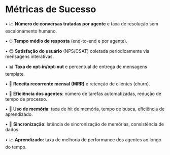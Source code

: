 # Métricas de Sucesso

•	📈 **Número de conversas tratadas por agente** e taxa de resolução sem escalonamento humano.

•	⏱ **Tempo médio de resposta** (end-to-end e por agente).

•	😊 **Satisfação do usuário** (NPS/CSAT) coletada periodicamente via mensagens interativas.

•	📊 **Taxa de opt-in/opt-out** e percentual de entrega de mensagens template.

•	💼 **Receita recorrente mensal (MRR)** e retenção de clientes (churn).

•	🧠 **Eficiência dos agentes**: número de tarefas automatizadas, redução de tempo de processo.

•	💾 **Uso de memória**: taxa de hit de memória, tempo de busca, eficiência de aprendizado.

•	🔄 **Sincronização**: latência de sincronização de memórias, consistência de dados.

•	📈 **Aprendizado**: taxa de melhoria de performance dos agentes ao longo do tempo.

